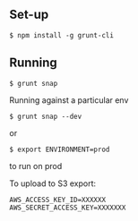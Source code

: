 Set-up
------

    $ npm install -g grunt-cli

Running
-------

    $ grunt snap

Running against a particular env

    $ grunt snap --dev

or

    $ export ENVIRONMENT=prod

to run on prod


To upload to S3 export:

	AWS_ACCESS_KEY_ID=XXXXXX
	AWS_SECRET_ACCESS_KEY=XXXXXXX


